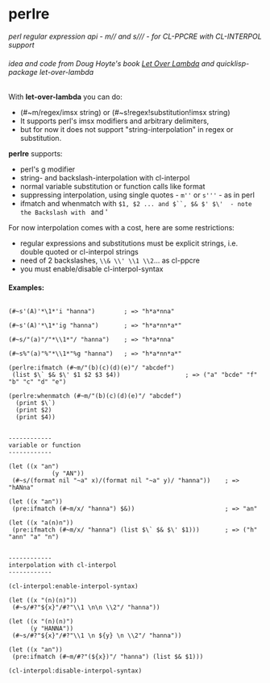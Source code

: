 perlre
======

*perl regular expression api - m// and s/// - for CL-PPCRE with CL-INTERPOL support*
###### idea and code from Doug Hoyte's book [Let Over Lambda](http://letoverlambda.com) and quicklisp-package let-over-lambda

With **let-over-lambda** you can do:
- (#~m/regex/imsx string) or (#~s!regex!substitution!imsx string)
- It supports perl's imsx modifiers and arbitrary delimiters, 
- but for now it does not support "string-interpolation" in regex or substitution.


**perlre** supports: 
- perl's g modifier
- string- and backslash-interpolation with cl-interpol
- normal variable substitution or function calls like format
- suppressing interpolation, using single quotes - `m''` or `s'''` - as in perl
- ifmatch and whenmatch with `$1, $2 ... and $``, $& $' $\'  - note the Backslash with ` and '


For now interpolation comes with a cost, here are some restrictions:
- regular expressions and substitutions must be explicit strings, i.e. double quoted or cl-interpol strings
- need of 2 backslashes, `\\& \\' \\1 \\2`... as cl-ppcre
- you must enable/disable cl-interpol-syntax

#### Examples:

```

(#~s'(A)'*\1*'i "hanna")        ; => "h*a*nna"

(#~s'(A)'*\1*'ig "hanna")       ; => "h*a*nn*a*"

(#~s/"(a)"/"*\\1*"/ "hanna")    ; => "h*a*nna"

(#~s%"(a)"%"*\\1*"%g "hanna")   ; => "h*a*nn*a*"

(perlre:ifmatch (#~m/"(b)(c)(d)(e)"/ "abcdef") 
 (list $\` $& $\' $1 $2 $3 $4))                  ; => ("a" "bcde" "f" "b" "c" "d" "e")

(perlre:whenmatch (#~m/"(b)(c)(d)(e)"/ "abcdef") 
  (print $\`) 
  (print $2) 
  (print $4))


------------
variable or function
------------

(let ((x "an")
			(y "AN"))
 (#~s/(format nil "~a" x)/(format nil "~a" y)/ "hanna"))    ; => "hANna"

(let ((x "an")) 
 (pre:ifmatch (#~m/x/ "hanna") $&))                         ; => "an"

(let ((x "a(n)n")) 
 (pre:ifmatch (#~m/x/ "hanna") (list $\` $& $\' $1)))       ; => ("h" "ann" "a" "n")


------------
interpolation with cl-interpol
------------

(cl-interpol:enable-interpol-syntax)

(let ((x "(n)(n)"))
 (#~s/#?"${x}"/#?"\\1 \n\n \\2"/ "hanna"))

(let ((x "(n)(n)")
      (y "HANNA"))
 (#~s/#?"${x}"/#?"\\1 \n ${y} \n \\2"/ "hanna"))

(let ((x "an")) 
 (pre:ifmatch (#~m/#?"(${x})"/ "hanna") (list $& $1)))

(cl-interpol:disable-interpol-syntax)

```
